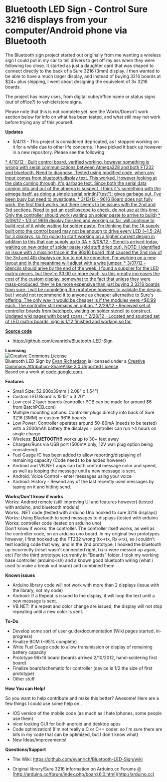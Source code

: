 # Bluetooth LED Sign - Control Sure 3216 displays from your computer/Android phone via Bluetooth

The Bluetooth sign project started out originally from me wanting a wireless sign I could put in my car to tell drivers to get off my ass when they were following too close.    It started as just a daughter card that was shaped to connect directly to the back of a Sure 3216 (3mm) display.  I then wanted to be able to have a much larger display, and instead of buying 3216 boards at $24+ plus shipping, I went about designing the equivelent of 3x 3216 boards. 

The project has many uses, from digital cube/office name or status signs (out of office?) to vehicle/store signs.

Please note that this is not complete yet.  see the Works/Doesn't work section below for info on what has been tested, and what still may not work before trying any of this yourself.

**Updates**

* 5/4/13  - This project is considered depricated, as I stopped working on it for a while due to other life concerns.  I have picked it back up however in a new repository.  Please see the following: 
<a rel="license" href="https://github.com/evanrich/92x16LED-Display">
* 4/10/12 - Built control board, verified working, however something is wrong with serial communications between Atmega328 and both FT232 and bluetooth.  Need to diagnose.  Tested using modified code, when any input comes from bluetooth,display text.  This worked.  However looking at the data coming through, it's garbage text.  Since both the serial data comign into and out of the atmega is suspect, I think it's something with the atmega itself, as doing a simple serial.println("test"); gives garbage out.   I've been busy but need to investigate.
* 3/13/12 - 9616 Board does not fully work.  the first third works, but there seems to be issues with the 2nd and 3rd sections.   Need to get an oscilloscope to check, do not use at this time.  Only the controller should work (waiting on solder paste to arrive to build)
* 3/09/12 - 1/3 of 9616 display finished and working so far, will continue to build rest of it while waiting for solder paste.  I'm thinking that the 1A supply built onto the control board may not be enough to drive every LED (~1.5-2A) for 3 displays, so I'm going to start working on a higher current design in addition to this that can supply up to 3A
* 3/08/12 - Stencils arrived today, waiting on new order of solder paste (old stuff dried out).    NOTE: I identified an issue with a missing trace in the 96x16 board, that caused the 2nd row of the 3rd and 4th displays on top to not be conected.  I'm working on a new layout and in the meantime will adjust with a wire jumper.
* 3/07/12 - Stencils should arive by the end of the week.   I found a supplier for the LED matrix pieces, but they're $3.00 or more each, so this greatly increases the cost of the custom display, somewhat to the fact that unless they were mass-produced, they're be more expensive than just buying 3 3216 boards from sure.   I will be completing the prototype however to validate the design, but I would not recommend it to anyone as cheaper alternative to Sure's offering.   The only way it would be cheaper is if the modules were <$0.99 each.  The controller still remains an option.
* 2/29/12 - Received set of controller boards from batchpcb, waiting on solder stencil to construct.  Updated wiki pages with board scans.
* 2/28/12 - Located and sourced set of LED matrix boards, sign is 1/12 finished and working so far.

**Source code**

* https://github.com/evanrich/Bluetooth-LED-Sign

**Licensing**<br />
<a rel="license" href="http://creativecommons.org/licenses/by-sa/3.0/"><img alt="Creative Commons License" style="border-width:0" src="http://i.creativecommons.org/l/by-sa/3.0/88x31.png" /></a><br /><span xmlns:dct="http://purl.org/dc/terms/" property="dct:title">Bluetooth LED Sign</span> by <a xmlns:cc="http://creativecommons.org/ns#" href="https://github.com/evanrich/Bluetooth-LED-Sign" property="cc:attributionName" rel="cc:attributionURL">Evan Richardson</a> is licensed under a <a rel="license" href="http://creativecommons.org/licenses/by-sa/3.0/">Creative Commons Attribution-ShareAlike 3.0 Unported License</a>.<br />Based on a work at <a xmlns:dct="http://purl.org/dc/terms/" href="https://code.google.com/p/ht1632c/" rel="dct:source">code.google.com</a>.



**Features**

* Small Size: 52.936x39mm ( 2.08" x 1.54")
* Custom LED Board is 15.15" x 3.20"
* Low cost 2 layer boards (controller PCB can be made for around $6 from BatchPCB.com)
* Multiple mounting options: Controller plugs directly into back of Sure 3216 (3MM) or custom 9616 boards
* Low Power: Controller operates around 50-80mA (needs to be tested) with a 2000mAh battery the displays + controller can run >4 hours on single charge
* Wireless: **BLUETOOTH!!**  works up to 30+ feet away
* Charges/Runs via USB port (500mA only, 12V wall plug option being considered)
* Fuel Guage IC has been added to allow reporting/displaying of remaining capacity (Code needs to be added however)
* Android and VB.NET apps can both control message color and speed, as well as looping the message until a new message is sent.
* Android: Voice Control - enter messages using your voice
* Android: History - Resend any of the last recently used messages by taping on it and hitting send.

**Works/Don't know if works** <br>
Works: Android remote (still improving UI and features however) (tested with arduino, and bluetooth module)<br>
Works: .NET code (tested with arduino Uno hooked to sure 3216 displays)<br>
Works: Using Bluetooth to send messages to displays (tested with arduino<br>
Works: controller code (tested on arduino uno)<br>
Don't know if works: the controller.   The controller itself works, as well as the controller code, on an arduino uno board. In my original two prototypes however, I first hooked up the FT232 wrong (tx->tx, Rx->rx), so i couldn't test loading code that way, and in the 2nd prototype, I hooked the bluetooth up incorrectly (reset wasn't connected right, tx/rx were messed up again, etc) For the third prototype (currently in "Boards" folder, I took my working base controller (arduino-ish) and a known good bluetooth wiring (what i used to make a break out board) and combined them.<br>



**Known issues**

* Arduino library code will not work with more than 2 displays (issue with the library, not my code)
* Android: If a Repeat is issued to the display, it will loop the text until a new message is sent.
* VB.NET: If a repeat and color change are issued, the display will not stop repeating until a new color is sent.

**To-Do**

* Develop some sort of user guide/documentation (Wiki pages started, in-progress)
* Finalize BOM (~95% complete)
* Write Fuel Guage code to allow transmission or display of remaining battery capacity
* Prototype 96x16 board (boards arrived 2/10/2012, hand-soldering first board)
* Finalize board/schematic for controller (device is 1/2 the size of first prototype)
* Other stuff

**How You can Help!**

So you want to help contribute and make this better? Awesome!   Here are a few things I could use some help on..

* IOS version of the mobile code (as much as I hate Iphones, some people use them)
* nicer looking GUI for both android and desktop apps
* Code optimization!  (I'm not really a C or C++ coder, so I'm sure there are bits in my code that can be optimized, but I don't know what)
* New Ideas/improvements!


**Questions/Support**

* The Wiki: https://github.com/evanrich/Bluetooth-LED-Sign/wiki

* Original library/Sure 3216 information on Arduino.cc Forums @ [http://arduino.cc/forum/index.php/board,6.0.html](http://arduino.cc)

